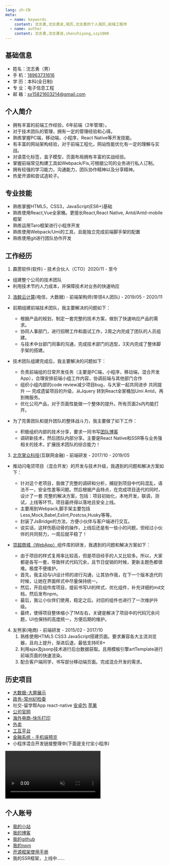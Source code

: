 ```yaml
---
lang: zh-CN
meta:
  - name: keywords
    content: 沈志勇,沈志勇说,简历,沈志勇的个人简历,前端工程师
  - name: author
    content: 沈志勇,沈志勇说,shenzhiyong,szy1000
---
```


## 基础信息 
* 姓名：沈志勇（男）
* 手 机：[18963731616](tel:18963731616)
* 学 历：本科(全日制)
* 专 业：电子信息工程
* 邮 箱：<sx15821603214@gmail.com>    

## 个人简介

* 拥有丰富的前端工作经验，6年前端（2年管理）。
* 对于技术团队的管理，拥有一定的管理经验和心得。
* 熟练掌握PC端，移动端，小程序，React Native等开发技能。
* 有丰富的网站架构经验，对于前端工程化，网站性能优化有一定的理解与实战。
* 对语意化标签，盒子模型，页面布局拥有丰富的实战经验。
* 掌握前端常见构建工具如Webpack/Fis,可根据公司的业务进行私人订制。
* 拥有较强的学习能力，沟通能力，团队协作精神以及分享精神。
* 热爱开源和尝试造轮子。

## 专业技能

* 熟练掌握HTML5，CSS3，JavaScript(ES6+)基础
* 熟练使用React,Vue全家桶。更擅长React,React Native, Antd/Antd-mobile框架
* 熟练运用Taro框架进行小程序开发
* 熟练使用Webpack/Umi的工具，且能独立完成前端脚手架的配置
* 熟练使用git进行团队协作开发

## 工作经历
1. 霹雳软件(软件) - 技术合伙人（CTO）2020/11 - 至今

* 组建整个公司的技术团队
* 利用技术节约人力成本，并保障技术对业务的快速响应

2. [浩鲸云计算](https://www.iwhalecloud.com/)(电信，大数据) - 前端架构师(带领4人团队)  - 2019/05 - 2020/11 

* 前期组建前端技术团队，我主要解决的问题如下：
   - 根据产品的规划，制定一套完整的技术方案，做到了快速响应产品的需求。
   - 协同人事部门，进行招聘工作和面试工作，2周之内完成了团队的人员组建。
   - 与技术中台部门同事的沟通，完成技术部门的选型，3天内完成了整体脚手架的搭建。

* 技术团队组建完成后，我主要解决的问题如下：
   - 负责前端组的日常开发任务（主要是PC端，小程序，移动端，混合开发App），合理安排前端小组工作内容，协调前端与其他部门合作
   - 组织小组内部的code review减少项目bug，与大家一起共同进步 共同提升
   — 完成遗留项目的升级，从Jquery 转到React全家桶加Umi Antd，再到微服务。
   - 优化公司产品，对于页面性能做一个整体的提升。所有页面2s内均能打开。
   
* 为了完善团队和提升团队的整体战斗力，我主要做了如下工作：
    - 积极组织内部的技术分享，要求一同书写[团队博客](https://www.yuque.com/ld663v/cxkm08)
    - 调研新技术，然后团队内部分享。主要是React Native和SSR等与业务强相关的技术，扩展技术团队的综合能力！

3. [北京掌众科技](https://www.weshare.com.cn/)(互联网金融) - 前端研发 - 2017/10 - 2019/05 

* 推动闪电贷项目（混合开发）的开发与技术升级，我遇到的问题和解决方案如下：
    - 针对这个老项目，我做了完整的调研和分析，捕捉到项目中代码混乱，语法不一，安全性差等问题。然后根据产品特点，在完成项目迭代的同时，设计了一套
    完整的解决方案，包括：项目初始化，本地开发，联调，测试，上线等环节。项目最终得以落地且安全上线。
    - 主要用到Webpack,脚手架主要包括Less,Mock,Babel,Eslint,Postcss,Husky等等。
    - 封装了JsBridge的方法，方便小伙伴与客户端进行交互。
    - 说实话，这样伤筋动骨的操作，上线后还是有一些小的问题，但经过小伙伴的共同努力，一周后就平稳了！
    
* [贷超商城（WebApp）](https://shenzhiyong.com.cn/mulanhua/)组件库的研发，我遇到的问题和解决方案如下：
    - 由于项目的样式复用率比较高，但是项目经手的人又比较多。所以，大家都是各写一套，导致样式代码冗余，且节日促销的时候，更新主题色都很难。极度不便维护。
    - 首先，我主动与UI设计师的进行沟通，让其协作我，在下一个版本迭代的时候，让她在界面样式中尽量保持统一。
    - 然后，开启组件库项目，提前书写UI的样式，优化组件，补充详细的md文档，然后发布npm。
    - 最后，我让小伙伴们使用，稳定之后。对旧的组件也进行了一次维护升级。
    - 最终，使得项目整体缩小了1M左右，关键是解决了项目中的代码冗余问题，UI也保持的高度统一，方便后期的维护。

4. 友熊家(电商) - 前端研发 - 2015/02 - 2017/10 
    1. 熟练使用HTML5 CSS3 JavaScript搭建页面。要求兼容各大主流浏览器，且向上提升，渐进后退，最低支持IE8+
    2. 利用ajax及jsonp技术进行后台数据获取。且用模板引擎artTemplate进行前端页面的快速渲染。
    3. 配合客户端同学，书写部分移动端页面。完成混合开发的需求。

## 历史项目
 * [大数据-大屏展示](https://shenzhiyong.com.cn/dist2/#/index)
 * [政务-常州纪检委](https://shenzhiyong.com.cn/dist/#/index)
 * 社交-留学帮App react-native [安卓包](https://www.pgyer.com/25tV) [苹果](https://apps.apple.com/cn/app/id1590253954)
 * [公司官网](http://limao.com)
 * [海外电商-快乐打印](https://shenzhiyong.com.cn/shop/#/home)
 * [外卖](https://shenzhiyong.com.cn/ele/)
 * [工互平台](https://iwillcloud.com/#/index)
 * [金融系统 - 手机端预览](https://shenzhiyong.com.cn/mulanhua/)
 * 小程序混合开发链接整理中(下面是支付宝小程序)

<video src="https://shenzhiyong.com.cn/11.mp4" autoplay muted controls="controls">您的浏览器不支持播放该视频！</video>



## 个人账号
* [我的小站](https://shenzhiyong.com.cn)
* [我的博客](https://blog.csdn.net/u011456552)
* [我的github](https://github.com/szy1000)
* [我的npm](https://www.npmjs.com/package/shenzhiyong)
* [开源框架使用手册](https://shenzhiyong.com.cn/storybook-static/)
* 我的SSR框架，上线中......


<contact></contact>

